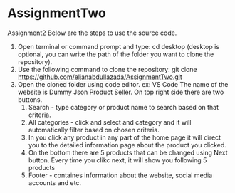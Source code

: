 # AssignmentTwo
Assignment2
Below are the steps to use the source code.
1) Open terminal or command prompt and type: cd desktop (desktop is optional, you can write the path of the folder you want to clone the repository).
2) Use the following command to clone the repository: git clone https://github.com/eljanabdullazada/AssignmentTwo.git
3) Open the cloned folder using code editor. ex: VS Code
   The name of the website is Dummy Json Product Seller. On top right side there are two buttons.
   1) Search - type category or product name to search based on that criteria.
   2) All categories - click and select and category and it will automatically filter based on chosen criteria.
   3) In you click any product in any part of the home page it will direct you to the detailed information page about the product you clicked.
   4) On the bottom there are 5 products that can be changed using Next button. Every time you clikc next, it will show you following 5 products
   5) Footer - containes information about the website, social media accounts and etc.
